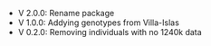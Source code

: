 - V 2.0.0: Rename package
- V 1.0.0: Addying genotypes from Villa-Islas
- V 0.2.0: Removing individuals with no 1240k data
